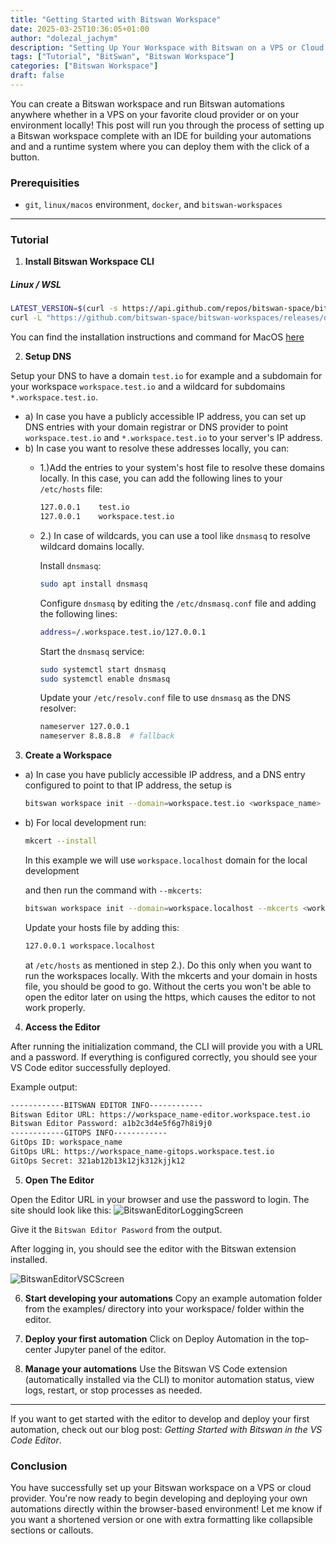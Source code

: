 ```yaml
---
title: "Getting Started with Bitswan Workspace"
date: 2025-03-25T10:36:05+01:00
author: "dolezal_jachym"
description: "Setting Up Your Workspace with Bitswan on a VPS or Cloud Provider"
tags: ["Tutorial", "BitSwan", "Bitswan Workspace"]
categories: ["Bitswan Workspace"]
draft: false
---
```


You can create a Bitswan workspace and run Bitswan automations anywhere whether in a VPS on your favorite cloud provider or on your environment locally! This post will run you through the process of setting up a Bitswan workspace complete with an IDE for building your automations and and a runtime system where you can deploy them with the click of a button.

### Prerequisities

- `git`, `linux/macos` environment, `docker`, and `bitswan-workspaces`

---

### Tutorial

1. **Install Bitswan Workspace CLI**

##### Linux / WSL
```bash
LATEST_VERSION=$(curl -s https://api.github.com/repos/bitswan-space/bitswan-workspaces/releases/latest | grep -Po '"tag_name": "\K.*?(?=")')
curl -L "https://github.com/bitswan-space/bitswan-workspaces/releases/download/${LATEST_VERSION}/bitswan-workspaces_${LATEST_VERSION}_linux_amd64.tar.gz" | tar -xz
```

You can find the installation instructions and command for MacOS [here](https://github.com/bitswan-space/bitswan-workspaces)

2. **Setup DNS**

Setup your DNS to have a domain `test.io` for example and a subdomain for your workspace `workspace.test.io` and a wildcard for subdomains `*.workspace.test.io`.
- a) In case you have a publicly accessible IP address, you can set up DNS entries with your domain registrar or DNS provider to point `workspace.test.io` and `*.workspace.test.io` to your server's IP address.
- b) In case you want to resolve these addresses locally, you can:
  - 1.)Add the entries to your system's host file to resolve these domains locally.
    In this case, you can add the following lines to your `/etc/hosts` file:
    ```bash
    127.0.0.1    test.io
    127.0.0.1    workspace.test.io
    ```
  - 2.) In case of wildcards, you can use a tool like `dnsmasq` to resolve wildcard domains locally.
    
    Install `dnsmasq`:
    ```bash
    sudo apt install dnsmasq
    ```
    Configure `dnsmasq` by editing the `/etc/dnsmasq.conf` file and adding the following lines:
    ```bash
    address=/.workspace.test.io/127.0.0.1
    ```
    Start the `dnsmasq` service:
    ```bash
    sudo systemctl start dnsmasq
    sudo systemctl enable dnsmasq
    ```
    Update your `/etc/resolv.conf` file to use `dnsmasq` as the DNS resolver:
    ```bash
    nameserver 127.0.0.1
    nameserver 8.8.8.8  # fallback
    ```

3. **Create a Workspace**
- a) In case you have publicly accessible IP address, and a DNS entry configured to point to that IP address, the setup is
   ```bash
   bitswan workspace init --domain=workspace.test.io <workspace_name>
   ```

- b) For local development run:
    
   ```bash
   mkcert --install
   ```
    
   In this example we will use `workspace.localhost` domain for the local development
    
   and then run the command with `--mkcerts`:
    
   ```bash
   bitswan workspace init --domain=workspace.localhost --mkcerts <workspace_name>
   ```
    
   Update your hosts file by adding this:
    
   ```bash
   127.0.0.1 workspace.localhost
   ```
   at `/etc/hosts` as mentioned in step 2.). Do this only when you want to run the workspaces locally. With the mkcerts and your domain in hosts file, you should be good to go. Without the certs you won't be able to open the editor later on using the https, which causes the editor to not work properly.

4. **Access the Editor**

After running the initialization command, the CLI will provide you with a URL and a password. If everything is configured correctly, you should see your VS Code editor successfully deployed.

Example output:
```bash
------------BITSWAN EDITOR INFO------------
Bitswan Editor URL: https://workspace_name-editor.workspace.test.io
Bitswan Editor Password: a1b2c3d4e5f6g7h8i9j0
------------GITOPS INFO------------
GitOps ID: workspace_name
GitOps URL: https://workspace_name-gitops.workspace.test.io
GitOps Secret: 321ab12b13k12jk312kjjk12
```

5. **Open The Editor**

Open the Editor URL in your browser and use the password to login. The site should look like this:
![BitswanEditorLoggingScreen](/images/webforms/login_page.png)

Give it the `Bitswan Editor Pasword` from the output.

After logging in, you should see the editor with the Bitswan extension installed.

![BitswanEditorVSCScreen](/images/webforms/vsc_page.png)

6. **Start developing your automations**
Copy an example automation folder from the examples/ directory into your workspace/ folder within the editor.

7. **Deploy your first automation**
Click on Deploy Automation in the top-center Jupyter panel of the editor.

8. **Manage your automations**
Use the Bitswan VS Code extension (automatically installed via the CLI) to monitor automation status, view logs, restart, or stop processes as needed.

--------------

If you want to get started with the editor to develop and deploy your first automation, check out our blog post: *Getting Started with Bitswan in the VS Code Editor*.

### Conclusion
You have successfully set up your Bitswan workspace on a VPS or cloud provider. You're now ready to begin developing and deploying your own automations directly within the browser-based environment! Let me know if you want a shortened version or one with extra formatting like collapsible sections or callouts.